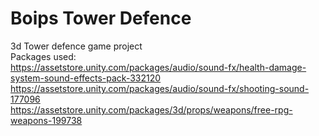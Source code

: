 # Boips Tower Defence<br />
 3d Tower defence game project<br />
Packages used: <br />
https://assetstore.unity.com/packages/audio/sound-fx/health-damage-system-sound-effects-pack-332120 <br />
https://assetstore.unity.com/packages/audio/sound-fx/shooting-sound-177096 <br />
https://assetstore.unity.com/packages/3d/props/weapons/free-rpg-weapons-199738
